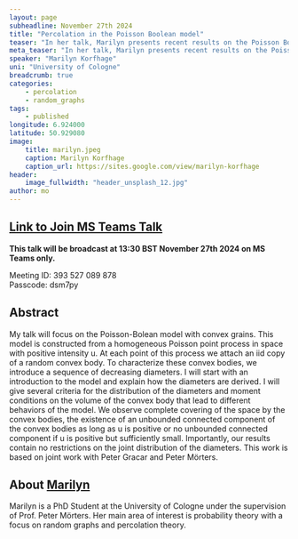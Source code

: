 ```yaml
---
layout: page
subheadline: November 27th 2024
title: "Percolation in the Poisson Boolean model"
teaser: "In her talk, Marilyn presents recent results on the Poisson Boolean model with convex grains. In particular, she presents conditions to distinguish whether the union of all grains cover the whole space, contains an unbouded connected component, or decomposes in finite components only."
meta_teaser: "In her talk, Marilyn presents recent results on the Poisson Boolean model with convex grains. In particular, she presents conditions to distinguish whether the union of all grains cover the whole space, contains an unbouded connected component, or decomposes in finite components only."
speaker: "Marilyn Korfhage"
uni: "University of Cologne"
breadcrumb: true
categories:
    - percolation
    - random_graphs
tags:
    - published
longitude: 6.924000
latitude: 50.929080
image:
    title: marilyn.jpeg
    caption: Marilyn Korfhage
    caption_url: https://sites.google.com/view/marilyn-korfhage
header:
    image_fullwidth: "header_unsplash_12.jpg"
author: mo
---
```


## [Link to Join MS Teams Talk](https://teams.microsoft.com/l/meetup-join/19%3ameeting_N2Q2NGY2NDEtYWVmNS00NzE3LWI0ZWMtMWFiZmE3NGM2MTc3%40thread.v2/0?context=%7b%22Tid%22%3a%22377e3d22-4ea1-422d-b0ad-8fcc89406b9e%22%2c%22Oid%22%3a%2243af9e94-a882-4d59-8a92-d00c8899065e%22%7d)

**This talk will be broadcast at 13:30 BST November 27th 2024 on MS Teams only.**

Meeting ID: 393 527 089 878 \
Passcode: dsm7py

## Abstract
My talk will focus on the Poisson-Bolean model with convex grains. This model is constructed from a homogeneous Poisson point process in space with positive intensity u. At each point of this process we attach an iid copy of a random convex body. To characterize these convex bodies, we introduce a sequence of decreasing diameters.
I will start with an introduction to the model and explain how the diameters are derived. I will give several criteria for the distribution of the diameters and moment conditions on the volume of the convex body that lead to different behaviors of the model. We observe complete covering of the space by the convex bodies, the existence of an unbounded connected component of the convex bodies as long as u is positive or no unbounded connected component if u is positive but sufficiently small. Importantly, our results contain no restrictions on the joint distribution of the diameters.
This work is based on joint work with Peter Gracar and Peter Mörters.

## About [Marilyn](https://sites.google.com/view/marilyn-korfhage)
Marilyn is a PhD Student at the University of Cologne under the supervision of Prof. Peter Mörters. Her main area of interest is probability theory with a focus on random graphs and percolation theory. 
